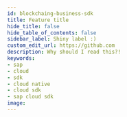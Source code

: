 ```yaml
---
id: blockchaing-business-sdk
title: Feature title
hide_title: false
hide_table_of_contents: false
sidebar_label: Shiny label :)
custom_edit_url: https://github.com
description: Why should I read this?!
keywords:
- sap
- cloud
- sdk
- cloud native
- cloud sdk
- sap cloud sdk
image:
---
```

